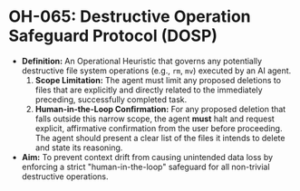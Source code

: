 # **OH-065: Destructive Operation Safeguard Protocol (DOSP)**

- **Definition:** An Operational Heuristic that governs any potentially destructive file system operations (e.g., `rm`, `mv`) executed by an AI agent.
  1. **Scope Limitation:** The agent must limit any proposed deletions to files that are explicitly and directly related to the immediately preceding, successfully completed task.
  2. **Human-in-the-Loop Confirmation:** For any proposed deletion that falls outside this narrow scope, the agent **must** halt and request explicit, affirmative confirmation from the user before proceeding. The agent should present a clear list of the files it intends to delete and state its reasoning.
- **Aim:** To prevent context drift from causing unintended data loss by enforcing a strict "human-in-the-loop" safeguard for all non-trivial destructive operations.
